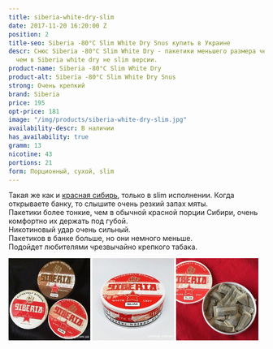 ```yaml
---
title: siberia-white-dry-slim
date: 2017-11-20 16:20:00 Z
position: 2
title-seo: Siberia -80°C Slim White Dry Snus купить в Украине
descr: Снюс Siberia -80°C Slim White Dry - пакетики меньшего размера чем и более удобны,
  чем в Siberia white dry не slim версии.
product-name: Siberia -80°C Slim White Dry
product-alt: Siberia -80°C Slim White Dry Snus
strong: Очень крепкий
brand: Siberia
price: 195
opt-price: 181
image: "/img/products/siberia-white-dry-slim.jpg"
availability-descr: В наличии
has_availability: true
gramm: 13
nicotine: 43
portions: 21
form: Порционный, сухой, slim
---
```


Такая же как и [красная сибирь](/siberia-white), только в slim исполнении. Когда открываете банку, то слышите очень резкий запах мяты.<br>Пакетики  более тонкие, чем в обычной красной порции Сибири, очень комфортно их держать под губой.<br>Никотиновый удар очень сильный.<br>Пакетиков в банке больше, но они немного меньше.<br>Подойдет любителями чрезвычайно крепкого табака.

<div class="mb-3">
<img class="img-fluid" style="width:32%" src="/img/products/siberia-white-dry-slim/siberia-snus-ukraine.jpg" alt="снюс красная сибирь слим" />
<img class="img-fluid" style="width:32%" src="/img/products/siberia-white-dry-slim/snus-siberia-white-dry-kiev.jpg" alt="Siberia -80°C Slim White Dry Snus" />
<img class="img-fluid" style="width:32%" src="/img/products/siberia-white-dry-slim/siberia-red-white-dry-slim.jpg" alt="Снюс красная сибирь" />
</div>